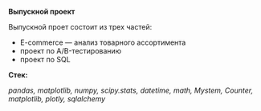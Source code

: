 **Выпускной проект** 

Выпускной проет состоит из трех частей: 
- E-commerce — анализ товарного ассортимента
- проект по А/B-тестированию
- проект по SQL 

**Стек:**

*pandas, matplotlib, numpy, scipy.stats, datetime, math, Mystem, Counter, matplotlib, plotly, sqlalchemy*
